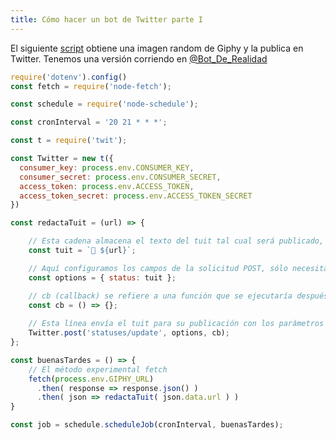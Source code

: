 ```yaml
---
title: Cómo hacer un bot de Twitter parte I
---
```


El siguiente [script](https://github.com/vzalberto/bot_de_realidad) obtiene una imagen random de Giphy y la publica en Twitter. Tenemos una versión corriendo en [@Bot\_De\_Realidad](https://twitter.com/Bot_De_realidad)

```javascript
require('dotenv').config()
const fetch = require('node-fetch');

const schedule = require('node-schedule');

const cronInterval = '20 21 * * *';

const t = require('twit');

const Twitter = new t({
  consumer_key: process.env.CONSUMER_KEY,
  consumer_secret: process.env.CONSUMER_SECRET,
  access_token: process.env.ACCESS_TOKEN,
  access_token_secret: process.env.ACCESS_TOKEN_SECRET
})

const redactaTuit = (url) => {

	// Esta cadena almacena el texto del tuit tal cual será publicado, la url es la proporcionada por Giphy en la función buenasTardes.
	const tuit = `🐹 ${url}`;

	// Aquí configuramos los campos de la solicitud POST, sólo necesitamos el texto del tuit como valor de la propiedad status .
	const options = { status: tuit };

	// cb (callback) se refiere a una función que se ejecutaría después de tuitear, por ahora lo definimos como una función vacía.
	const cb = () => {};
	
	// Esta línea envía el tuit para su publicación con los parámetros que le fueron dados.
	Twitter.post('statuses/update', options, cb);
};

const buenasTardes = () => {	
	// El método experimental fetch
	fetch(process.env.GIPHY_URL)
	  .then( response => response.json() )
	  .then( json => redactaTuit( json.data.url ) )	  
}

const job = schedule.scheduleJob(cronInterval, buenasTardes);

```